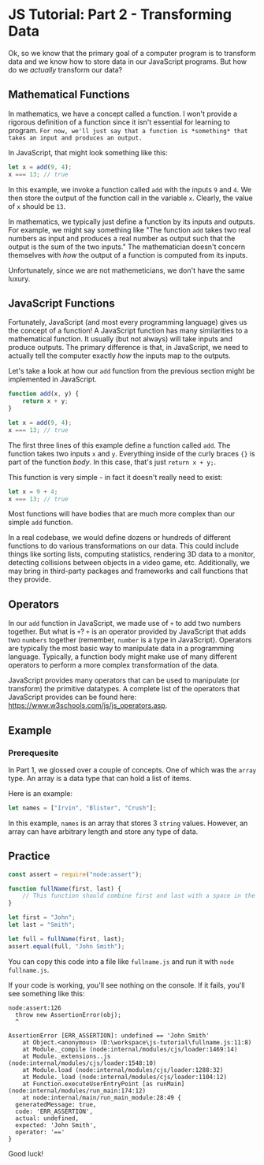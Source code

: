 # JS Tutorial: Part 2 - Transforming Data

Ok, so we know that the primary goal of a computer program is to transform data and we know how to store data in our JavaScript programs. But how do we *actually* transform our data?

## Mathematical Functions

In mathematics, we have a concept called a function. I won't provide a rigorous definition of a function since it isn't essential for learning to program. `For now, we'll just say that a function is *something* that takes an input and produces an output.`

In JavaScript, that might look something like this:

```javascript
let x = add(9, 4);
x === 13; // true
```
In this example, we invoke a function called `add` with the inputs `9` and `4`. We then store the output of the function call in the variable `x`. Clearly, the value of `x` should be `13`.

In mathematics, we typically just define a function by its inputs and outputs. For example, we might say something like "The function `add` takes two real numbers as input and produces a real number as output such that the output is the sum of the two inputs." The mathematician doesn't concern themselves with *how* the output of a function is computed from its inputs. 

Unfortunately, since we are not mathemeticians, we don't have the same luxury.

## JavaScript Functions

Fortunately, JavaScript (and most every programming language) gives us the concept of a function! A JavaScript function has many similarities to a mathematical function. It usually (but not always) will take inputs and produce outputs. The primary difference is that, in JavaScript, we need to actually tell the computer exactly *how* the inputs map to the outputs.

Let's take a look at how our `add` function from the previous section might be implemented in JavaScript.

```javascript
function add(x, y) {
    return x + y;
}

let x = add(9, 4);
x === 13; // true
```

The first three lines of this example define a function called `add`. The function takes two inputs `x` and `y`. Everything inside of the curly braces `{}` is part of the function *body*. In this case, that's just `return x + y;`.

This function is very simple - in fact it doesn't really need to exist:

```javascript
let x = 9 + 4;
x === 13; // true
```

Most functions will have bodies that are much more complex than our simple `add` function.

In a real codebase, we would define dozens or hundreds of different functions to do various transformations on our data. This could include things like sorting lists, computing statistics, rendering 3D data to a monitor, detecting collisions between objects in a video game, etc. Additionally, we may bring in third-party packages and frameworks and call functions that they provide.

## Operators

In our `add` function in JavaScript, we made use of `+` to add two numbers together. But what is `+`? `+` is an operator provided by JavaScript that adds two `numbers` together (remember, `number` is a type in JavaScript). Operators are typically the most basic way to manipulate data in a programming language. Typically, a function body might make use of many different operators to perform a more complex transformation of the data.

JavaScript provides many operators that can be used to manipulate (or transform) the primitive datatypes. A complete list of the operators that JavaScript provides can be found here: https://www.w3schools.com/js/js_operators.asp.


## Example

### Prerequesite
In Part 1, we glossed over a couple of concepts. One of which was the `array` type. An array is a data type that can hold a list of items.

Here is an example:

```javascript
let names = ["Irvin", "Blister", "Crush"];
```

In this example, `names` is an array that stores 3 `string` values. However, an array can have arbitrary length and store any type of data.

## Practice

```javascript
const assert = require("node:assert");

function fullName(first, last) {
    // This function should combine first and last with a space in the middle.
}

let first = "John";
let last = "Smith";

let full = fullName(first, last);
assert.equal(full, "John Smith");
```

You can copy this code into a file like `fullname.js` and run it with `node fullname.js`.

If your code is working, you'll see nothing on the console. If it fails, you'll see something like this:

```
node:assert:126
  throw new AssertionError(obj);
  ^

AssertionError [ERR_ASSERTION]: undefined == 'John Smith'
    at Object.<anonymous> (D:\workspace\js-tutorial\fullname.js:11:8)
    at Module._compile (node:internal/modules/cjs/loader:1469:14)
    at Module._extensions..js (node:internal/modules/cjs/loader:1548:10)
    at Module.load (node:internal/modules/cjs/loader:1288:32)
    at Module._load (node:internal/modules/cjs/loader:1104:12)
    at Function.executeUserEntryPoint [as runMain] (node:internal/modules/run_main:174:12)
    at node:internal/main/run_main_module:28:49 {
  generatedMessage: true,
  code: 'ERR_ASSERTION',
  actual: undefined,
  expected: 'John Smith',
  operator: '=='
}
```

Good luck!